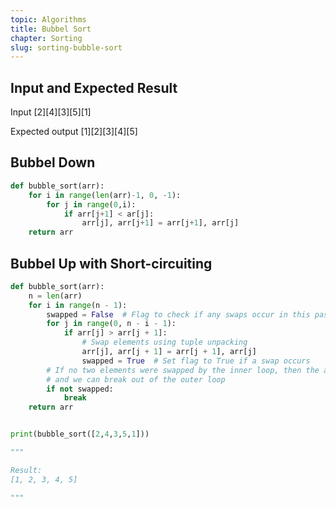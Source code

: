 ```yaml
---
topic: Algorithms
title: Bubbel Sort
chapter: Sorting
slug: sorting-bubble-sort
---
```


## Input and Expected Result

Input
[2][4][3][5][1]

Expected output
[1][2][3][4][5]

## Bubbel Down

```python
def bubble_sort(arr):
    for i in range(len(arr)-1, 0, -1):
        for j in range(0,i):
            if arr[j+1] < ar[j]:
                arr[j], arr[j+1] = arr[j+1], arr[j]
    return arr
```

## Bubbel Up with Short-circuiting

```python
def bubble_sort(arr):
    n = len(arr)
    for i in range(n - 1):
        swapped = False  # Flag to check if any swaps occur in this pass
        for j in range(0, n - i - 1):
            if arr[j] > arr[j + 1]:
                # Swap elements using tuple unpacking
                arr[j], arr[j + 1] = arr[j + 1], arr[j]
                swapped = True  # Set flag to True if a swap occurs
        # If no two elements were swapped by the inner loop, then the array is already sorted
        # and we can break out of the outer loop
        if not swapped:
            break
    return arr


print(bubble_sort([2,4,3,5,1]))

"""

Result:
[1, 2, 3, 4, 5]

"""
```
